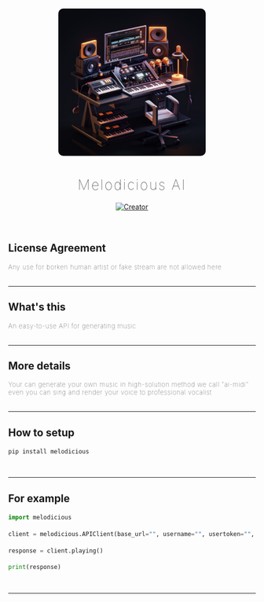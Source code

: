 

<br>
<div align="center" class= "main"> 
  <img src="materails/img/logo.png" width="300" height="300" style="border-radius: 10px"/>
  <h1 style="letter-spacing: 2.5px;font-weight: lighter">Melodicious AI</h1>
<a href="https://github.com/DarkMakerofc"><img title="Creator" src="https://img.shields.io/badge/Creator-Cropsun-purple.svg?style=for-the-badge&logo=github"></a>
<br><br><br>
</div>

## License Agreement

<div style="font-weight: lighter;font-size: 13px;letter-spacing: 0.6px">
Any use for borken human artist or fake stream are not allowed here
</div>
<br><hr>

## What's this

<div style="font-weight: lighter;font-size: 13px;letter-spacing: 0.6px">
An easy-to-use API for generating music
</div>
<br><hr>

## More details

<div style="font-weight: lighter;font-size: 13px;letter-spacing: 0.6px">
Your can generate your own music in high-solution method we call "ai-midi"
even you can sing and render your voice to professional vocalist
</div>
<br><hr>

## How to setup

```ssh
pip install melodicious
```

<br><hr>

## For example

```python
import melodicious

client = melodicious.APIClient(base_url="", username="", usertoken="", callEndpoint="", data="")

response = client.playing()

print(response)
```

<br><hr>

